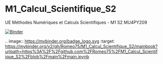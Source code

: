 # M1_Calcul_Scientifique_S2
UE Méthodes Numériques et Calculs Scientifiques - M1 S2 MU4PY209

[![Binder](https://mybinder.org/badge_logo.svg)](https://mybinder.org/v2/gh/Romeo75/M1_Calcul_Scientifique_S2/mainbook?urlpath=https%3A%2F%2Fgithub.com%2FRomeo75%2FM1_Calcul_Scientifique_S2%2Fblob%2Fmain%2Fmain.ipynb)

.. image:: https://mybinder.org/badge_logo.svg
 :target: https://mybinder.org/v2/gh/Romeo75/M1_Calcul_Scientifique_S2/mainbook?urlpath=https%3A%2F%2Fgithub.com%2FRomeo75%2FM1_Calcul_Scientifique_S2%2Fblob%2Fmain%2Fmain.ipynb
